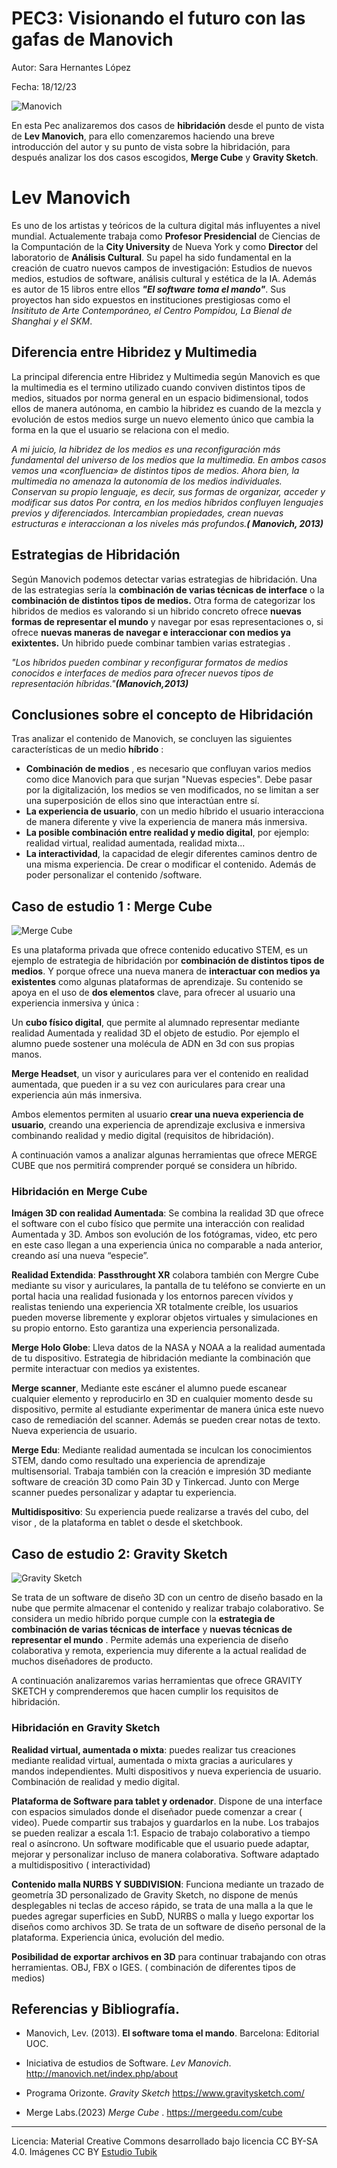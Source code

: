 #  PEC3: Visionando el futuro con las gafas de Manovich
Autor: Sara Hernantes López

Fecha: 18/12/23

![Manovich](https://i.pinimg.com/564x/c8/dc/43/c8dc4384fc2e61acd39b0060d87a9b5b.jpg) 

En esta Pec analizaremos dos casos de **hibridación** desde el punto de vista de **Lev Manovich**, para ello comenzaremos haciendo una breve introducción del autor y su punto de vista sobre la hibridación, para después analizar los dos casos escogidos, **Merge Cube** y **Gravity Sketch**. 


# Lev Manovich
Es uno de los artistas y teóricos de la cultura digital más influyentes a nivel mundial.  Actualemente trabaja como **Profesor Presidencial** de Ciencias de la Compuntación de la **City University** de Nueva York y como **Director** del laboratorio de **Análisis Cultural**. 
Su papel ha sido fundamental en la creación de cuatro nuevos campos de investigación: Estudios de nuevos medios, estudios de software, análisis cultural y estética de la IA. Además es autor de 15 libros entre ellos **_"El software toma el mando"_**.  Sus proyectos han sido expuestos en instituciones prestigiosas como el _Insitituto de Arte Contemporáneo, el Centro Pompidou, La Bienal de Shanghai y el SKM_. 

## Diferencia entre Hibridez y Multimedia

La principal diferencia entre Hibridez y Multimedia según Manovich es que la multimedia es el termino utilizado cuando conviven distintos tipos de medios, situados por norma general en un espacio bidimensional, todos ellos de manera autónoma, en cambio la hibridez es cuando de la mezcla y evolución de estos medios surge un nuevo elemento único que cambia la forma en la que el usuario se relaciona con el medio. 


_A mi juicio, la hibridez de los medios es una reconfiguración más fundamental del universo de los medios que la multimedia. En ambos casos vemos una «confluencia» de distintos tipos de medios. Ahora bien, la multimedia no amenaza la autonomía de los medios individuales. Conservan su propio lenguaje, es decir, sus formas de organizar, acceder y modificar sus datos_ 
_Por contra, en los medios híbridos confluyen lenguajes previos y diferenciados. Intercambian propiedades, crean nuevas estructuras e interaccionan a los niveles más profundos.**( Manovich, 2013)**_

## Estrategias de Hibridación 

Según Manovich podemos detectar varias estrategias de hibridación. 
Una de las estrategias sería la **combinación de varias técnicas de interface** o la **combinación de distintos tipos de medios.** 
Otra forma de categorizar los hibridos de medios es valorando si un hibrido concreto ofrece **nuevas formas de representar el mundo** y navegar por esas representaciones o, si ofrece **nuevas maneras de navegar e interaccionar con medios ya exixtentes.** Un hibrido puede combinar tambien varias estrategias . 



_"Los híbridos pueden combinar y reconfigurar formatos de medios conocidos e interfaces de medios para ofrecer nuevos tipos de representación híbridas."**(Manovich,2013)**_

## Conclusiones sobre el concepto de Hibridación

Tras analizar el contenido de Manovich, se concluyen las siguientes características de un medio **híbrido** :  

* **Combinación de medios** , es necesario que confluyan varios medios como dice Manovich para que surjan "Nuevas especies". Debe pasar por la digitalización, los medios se ven modificados, no se limitan a ser una superposición de ellos sino que interactúan entre sí. 
* **La experiencia de usuario**, con un medio híbrido el usuario interacciona de manera diferente y vive la experiencia de manera más inmersiva. 
* **La posible combinación entre realidad y medio digital**, por ejemplo:  realidad virtual, realidad aumentada, realidad mixta...
* **La interactividad**, la capacidad de elegir diferentes caminos dentro de una misma experiencia. De crear o modificar el contenido. Además de poder personalizar el contenido /software. 

## Caso de estudio 1 : Merge Cube
![Merge Cube](https://i.pinimg.com/564x/4e/47/0c/4e470ca75a5a5ff7e6f765a0523a559b.jpg)

Es una plataforma privada que ofrece contenido educativo STEM, es un ejemplo de estrategia de hibridación por **combinación de distintos tipos de medios**. Y porque ofrece una nueva manera de **interactuar con medios ya existentes** como algunas plataformas de aprendizaje. Su contenido se apoya en el uso de **dos elementos** clave, para ofrecer al usuario una experiencia inmersiva y única :

Un **cubo físico digital**, que permite al alumnado representar mediante realidad Aumentada y realidad 3D el objeto de estudio. Por ejemplo el alumno puede sostener una molécula de ADN en 3d con sus propias manos.

**Merge Headset**, un visor y auriculares para ver el contenido en realidad aumentada, que pueden ir a su vez con auriculares para crear una experiencia aún más inmersiva.

Ambos elementos permiten al usuario **crear una nueva experiencia de usuario**, creando una experiencia de aprendizaje exclusiva e inmersiva combinando realidad y medio digital (requisitos de hibridación).

A continuación vamos a analizar algunas herramientas que ofrece MERGE CUBE que nos permitirá comprender porqué se considera un híbrido.

 
### Hibridación en Merge Cube

**Imágen 3D con realidad Aumentada**: Se combina la realidad 3D que ofrece el software con el cubo físico que permite una interacción con realidad Aumentada y 3D. Ambos son evolución de los fotógramas, video, etc pero en este caso llegan a una experiencia única no comparable a nada anterior, creando así una nueva “especie”.

**Realidad Extendida**:  **Passthrought XR** colabora también con Mergre Cube mediante su visor y auriculares, la pantalla de tu teléfono se convierte en un portal hacia una realidad fusionada y los entornos parecen vívidos y realistas teniendo una experiencia XR totalmente creíble, los usuarios pueden moverse libremente y explorar objetos virtuales y simulaciones en su propio entorno. Esto garantiza una experiencia personalizada. 

**Merge Holo Globe**: Lleva datos de la NASA y NOAA a la realidad aumentada de tu dispositivo. Estrategia de hibridación mediante la combinación que permite interactuar con medios ya existentes.

**Merge scanner**, Mediante este escáner el alumno puede escanear cualquier elemento y reproducirlo en 3D en cualquier momento desde su dispositivo, permite al estudiante experimentar de manera única este nuevo caso de remediación del scanner. Además se pueden crear notas de texto. Nueva experiencia de usuario.

**Merge Edu**: Mediante realidad aumentada se inculcan los conocimientos STEM, dando como resultado una experiencia de aprendizaje multisensorial. Trabaja también con la creación e impresión 3D mediante software de creación 3D como Pain 3D y Tinkercad. Junto con Merge scanner puedes personalizar y adaptar tu experiencia. 

**Multidispositivo**: Su experiencia puede realizarse a través del cubo, del visor , de la plataforma en tablet o desde el sketchbook.

## Caso de estudio 2:  Gravity Sketch
![Gravity Sketch](https://i.pinimg.com/564x/36/b5/4f/36b54f701b9d505519aa611c7deb15ac.jpg)

Se trata de un software de diseño 3D con un centro de diseño basado en la nube que permite almacenar el contenido y realizar trabajo colaborativo. Se considera un medio híbrido porque cumple con la **estrategia de combinación de varias técnicas de interface** y **nuevas técnicas de representar el mundo** . Permite además una experiencia de diseño colaborativa y remota, experiencia muy diferente a la actual realidad de muchos diseñadores de producto.

A continuación analizaremos varias herramientas que ofrece GRAVITY SKETCH y comprenderemos que hacen cumplir los requisitos de hibridación.


### Hibridación en Gravity Sketch

**Realidad virtual, aumentada o mixta**: puedes realizar tus creaciones mediante realidad virtual, aumentada o mixta gracias a auriculares y mandos independientes. Multi dispositivos y nueva experiencia de usuario. Combinación de realidad y medio digital.

**Plataforma de Software para tablet y ordenador**. Dispone de una interface con espacios simulados donde el diseñador puede comenzar a crear ( video). Puede compartir sus trabajos y guardarlos en la nube. Los trabajos se pueden realizar a escala 1:1. Espacio de trabajo colaborativo a tiempo real o asíncrono. Un software modificable que el usuario puede adaptar, mejorar y personalizar incluso de manera colaborativa. Software adaptado a multidispositivo ( interactividad)

**Contenido malla NURBS Y SUBDIVISION**: Funciona mediante un trazado de geometría 3D personalizado de Gravity Sketch, no dispone de menús desplegables ni teclas de acceso rápido, se trata de una malla a la que le puedes agregar superficies en SubD, NURBS o malla y luego exportar los diseños como archivos 3D. Se trata de un software de diseño personal de la plataforma. Experiencia única, evolución del medio.

**Posibilidad de exportar archivos en 3D** para continuar trabajando con otras herramientas. OBJ, FBX o IGES. ( combinación de diferentes tipos de medios)


## Referencias y Bibliografía. 

- Manovich, Lev. (2013). **El software toma el mando**. Barcelona: Editorial UOC.

- Iniciativa de estudios de Software. _Lev Manovich_. http://manovich.net/index.php/about

- Programa Orizonte. _Gravity Sketch_ https://www.gravitysketch.com/

- Merge Labs.(2023) _Merge Cube_ . https://mergeedu.com/cube


----------

Licencia: Material Creative Commons desarrollado bajo licencia CC BY-SA 4.0. Imágenes CC BY [Estudio Tubik](https://blog.tubikstudio.com/how-to-create-original-flat-illustrations-designers-tips/)














